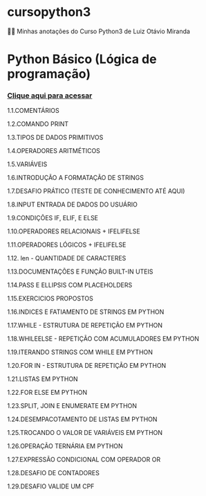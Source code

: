 # cursopython3
📖🐍 Minhas anotações do Curso Python3 de Luiz Otávio Miranda

<h1> Python Básico (Lógica de programação)</h1>
<h3><a href="https://github.com/almeidastor/cursopython3/blob/main/conteudo01.py"> Clique aqui para acessar</a></h3>
<p>1.1.COMENTÁRIOS</p>
<p>1.2.COMANDO PRINT</p>
<p>1.3.TIPOS DE DADOS PRIMITIVOS</p>
<p>1.4.OPERADORES ARITMÉTICOS</p>
<p>1.5.VARIÁVEIS</p>
<p>1.6.INTRODUÇÃO A FORMATAÇÃO DE STRINGS</p>
<p>1.7.DESAFIO PRÁTICO (TESTE DE CONHECIMENTO ATÉ AQUI)</p>
<p>1.8.INPUT ENTRADA DE DADOS DO USUÁRIO</p>
<p>1.9.CONDIÇÕES IF, ELIF, E ELSE</p>
<p>1.10.OPERADORES RELACIONAIS + IFELIFELSE</p>
<p>1.11.OPERADORES LÓGICOS + IFELIFELSE</p>
<p>1.12. len - QUANTIDADE DE CARACTERES</p>
<p>1.13.DOCUMENTAÇÕES E FUNÇÃO BUILT-IN UTEIS</p>
<p>1.14.PASS E ELLIPSIS COM PLACEHOLDERS</p>
<p>1.15.EXERCICIOS PROPOSTOS</p>
<p>1.16.INDICES E FATIAMENTO DE STRINGS EM PYTHON</p>
<p>1.17.WHILE - ESTRUTURA DE REPETIÇÃO EM PYTHON</p>
<p>1.18.WHILEELSE - REPETIÇÃO COM ACUMULADORES EM PYTHON</p>
<p>1.19.ITERANDO STRINGS COM WHILE EM PYTHON</p>
<p>1.20.FOR IN - ESTRUTURA DE REPETIÇÃO EM PYTHON</p>
<p>1.21.LISTAS EM PYTHON</p>
<p>1.22.FOR ELSE EM PYTHON</p>
<p>1.23.SPLIT, JOIN E ENUMERATE EM PYTHON</p>
<p>1.24.DESEMPACOTAMENTO DE LISTAS EM PYTHON</p>
<p>1.25.TROCANDO O VALOR DE VARIÁVEIS EM PYTHON</p>
<p>1.26.OPERAÇÃO TERNÁRIA EM PYTHON</p>
<p>1.27.EXPRESSÃO CONDICIONAL COM OPERADOR OR</p>
<p>1.28.DESAFIO DE CONTADORES</p>
<p>1.29.DESAFIO VALIDE UM CPF</p>

